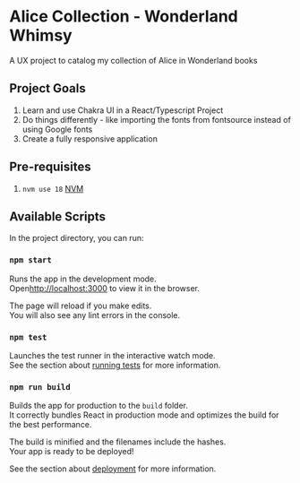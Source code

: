 # Alice Collection - Wonderland Whimsy

A UX project to catalog my collection of Alice in Wonderland books

## Project Goals

1. Learn and use Chakra UI in a React/Typescript Project
2. Do things differently - like importing the fonts from fontsource instead of using Google fonts
3. Create a fully responsive application

## Pre-requisites

1. `nvm use 18` [NVM](https://github.com/nvm-sh/nvm?tab=readme-ov-file#installing-and-updating)

## Available Scripts

In the project directory, you can run:

### `npm start`

Runs the app in the development mode.<br /> Open[http://localhost:3000](http://localhost:3000) to view it in the browser.

The page will reload if you make edits.<br /> You will also see any lint errors
in the console.

### `npm test`

Launches the test runner in the interactive watch mode.<br /> See the section
about
[running tests](https://facebook.github.io/create-react-app/docs/running-tests)
for more information.

### `npm run build`

Builds the app for production to the `build` folder.<br /> It correctly bundles
React in production mode and optimizes the build for the best performance.

The build is minified and the filenames include the hashes.<br /> Your app is
ready to be deployed!

See the section about
[deployment](https://facebook.github.io/create-react-app/docs/deployment) for
more information.
